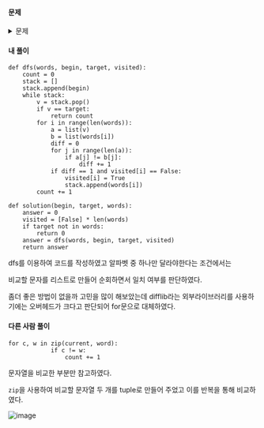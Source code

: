 #### **문제** 

<details>
  <summary>문제 </summary>
  <div markdown="1">
문제 설명
두 개의 단어 begin, target과 단어의 집합 words가 있습니다. 아래와 같은 규칙을 이용하여 begin에서 target으로 변환하는 가장 짧은 변환 과정을 찾으려고 합니다.

1. 한 번에 한 개의 알파벳만 바꿀 수 있습니다.
2. words에 있는 단어로만 변환할 수 있습니다.
예를 들어 begin이 "hit", target가 "cog", words가 ["hot","dot","dog","lot","log","cog"]라면 "hit" -> "hot" -> "dot" -> "dog" -> "cog"와 같이 4단계를 거쳐 변환할 수 있습니다.

두 개의 단어 begin, target과 단어의 집합 words가 매개변수로 주어질 때, 최소 몇 단계의 과정을 거쳐 begin을 target으로 변환할 수 있는지 return 하도록 solution 함수를 작성해주세요.

##### 제한사항
- 각 단어는 알파벳 소문자로만 이루어져 있습니다.
- 각 단어의 길이는 3 이상 10 이하이며 모든 단어의 길이는 같습니다.
- words에는 3개 이상 50개 이하의 단어가 있으며 중복되는 단어는 없습니다.
- begin과 target은 같지 않습니다.
- 변환할 수 없는 경우에는 0를 return 합니다.
    
##### 입출력 예
|begin|	target|	words|	return|
|--|--|--|--|   
|"hit"|	"cog"|	["hot", "dot", "dog", "lot", "log", "cog"]|	4|
|"hit"|	"cog"|	["hot", "dot", "dog", "lot", "log"]|	0|
##### 입출력 예 설명
예제 #1
문제에 나온 예와 같습니다.

예제 #2
target인 "cog"는 words 안에 없기 때문에 변환할 수 없습니다.
</div>
</details>

#### **내 풀이** 
```python3
def dfs(words, begin, target, visited):
    count = 0
    stack = []
    stack.append(begin)
    while stack:
        v = stack.pop()
        if v == target:
            return count
        for i in range(len(words)):
            a = list(v)
            b = list(words[i])
            diff = 0
            for j in range(len(a)):
                if a[j] != b[j]:
                    diff += 1
            if diff == 1 and visited[i] == False:
                visited[i] = True
                stack.append(words[i])
        count += 1
        
def solution(begin, target, words):
    answer = 0
    visited = [False] * len(words)
    if target not in words:
        return 0
    answer = dfs(words, begin, target, visited)
    return answer
```

dfs를 이용하여 코드를 작성하였고 알파벳 중 하나만 달라야한다는 조건에서는

비교할 문자를 리스트로 만들어 순회하면서 일치 여부를 판단하였다.

좀더 좋은 방법이 없을까 고민을 많이 해보았는데 difflib라는 외부라이브러리를 사용하기에는 오버헤드가 크다고 판단되어 for문으로 대체하였다.

#### **다른 사람 풀이**
```python3
for c, w in zip(current, word):
            if c != w:
                count += 1
```

문자열을 비교한 부분만 참고하였다.

`zip`을 사용하여 비교할 문자열 두 개를 tuple로 만들어 주었고 이를 반복을 통해 비교하였다.

![image](https://user-images.githubusercontent.com/49120090/122002921-5449d480-cded-11eb-9fd3-26556d69493f.png)
